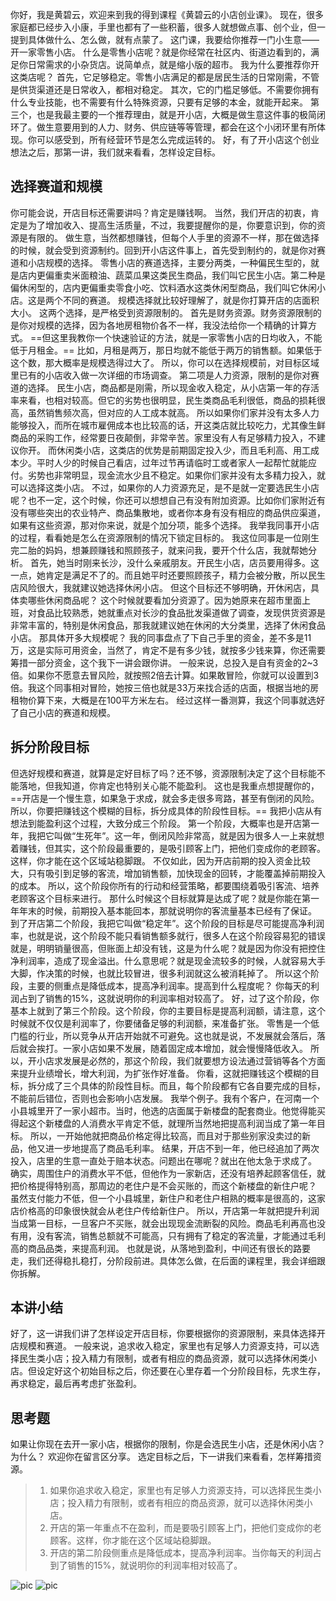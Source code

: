 你好，我是黄碧云，欢迎来到我的得到课程《黄碧云的小店创业课》。
现在，很多家庭都已经步入小康，手里也都有了一些积蓄，很多人就想做点事、创个业，但一提到具体做什么、怎么做，就有点蒙了。
这门课，我要给你推荐一门小生意——开一家零售小店。
什么是零售小店呢？就是你经常在社区内、街道边看到的，满足你日常需求的小杂货店。说简单点，就是缩小版的超市。
我为什么要推荐你开这类店呢？
首先，它足够稳定。零售小店满足的都是居民生活的日常刚需，不管是供货渠道还是日常收入，都相对稳定。
其次，它的门槛足够低。不需要你拥有什么专业技能，也不需要有什么特殊资源，只要有足够的本金，就能开起来。
第三个，也是我最主要的一个推荐理由，就是开小店，大概是做生意这件事的极简闭环了。做生意要用到的人力、财务、供应链等等管理，都会在这个小闭环里有所体现。你可以感受到，所有经营环节是怎么完成运转的。
好，有了开小店这个创业想法之后，那第一讲，我们就来看看，怎样设定目标。
## 选择赛道和规模
你可能会说，开店目标还需要讲吗？肯定是赚钱啊。
当然，我们开店的初衷，肯定是为了增加收入、提高生活质量，不过，我要提醒你的是，你要意识到，你的资源是有限的。
做生意，当然都想赚钱，但每个人手里的资源不一样，那在做选择的时候，就会受到资源制约。回到开小店这件事上，首先受到制约的，就是你对赛道和小店规模的选择。
零售小店的赛道选择，主要分两类，一种偏民生型的，就是店内更偏重卖米面粮油、蔬菜瓜果这类民生商品，我们叫它民生小店。第二种是偏休闲型的，店内更偏重卖零食小吃、饮料酒水这类休闲型商品，我们叫它休闲小店。这是两个不同的赛道。
规模选择就比较好理解了，就是你打算开店的店面积大小。
这两个选择，是严格受到资源限制的。
首先是财务资源。财务资源限制的是你对规模的选择，因为各地房租物价各不一样，我没法给你一个精确的计算方式。 ==但这里我教你一个快速验证的方法，就是一家零售小店的日均收入，不能低于月租金。== 
比如，月租是两万，那日均就不能低于两万的销售额。如果低于这个数，那大概率是规模选得过大了。
所以，你可以在选择规模前，对目标区域里已有的小店收入做一次详细的市场调查。
第二项是人力资源，限制的是你对赛道的选择。
民生小店，商品都是刚需，所以现金收入稳定，从小店第一年的存活率来看，也相对较高。但它的劣势也很明显，民生类商品毛利很低，商品的损耗很高，虽然销售频次高，但对应的人工成本就高。
所以如果你们家并没有太多人力能够投入，而所在城市雇佣成本也比较高的话，开这类店就比较吃力，尤其像生鲜商品的采购工作，经常要日夜颠倒，非常辛苦。家里没有人有足够精力投入，不建议你开。
而休闲类小店，这类店的优势是前期固定投入少，而且毛利高、用工成本少。平时人少的时候自己看店，过年过节再请临时工或者家人一起帮忙就能应付。劣势也非常明显，现金流水少且不稳定。如果你们家并没有太多精力投入，就可以选择这类小店。
不过，如果你的人力资源充足，是不是就一定要选民生小店呢？也不一定，这个时候，你还可以想想自己有没有附加资源。比如你们家附近有没有哪些突出的农业特产、商品集散地，或者你本身有没有相应的商品供应渠道，如果有这些资源，那对你来说，就是个加分项，能多个选择。
我举我同事开小店的过程，看看她是怎么在资源限制的情况下锁定目标的。
我这位同事是一位刚生完二胎的妈妈，想兼顾赚钱和照顾孩子，就来问我，要开个什么店，我就帮她分析。
首先，她当时刚来长沙，没什么亲戚朋友。开民生小店，店员要用得多。这一点，她肯定是满足不了的。而且她平时还要照顾孩子，精力会被分散，所以民生店风险很大，我就建议她选择休闲小店。
但这个目标还不够明确，开休闲店，具体卖哪些休闲商品呢？
这个时候就要看加分资源了。因为她原来在超市里面上班，对食品比较熟悉，她就重点对长沙的食品批发渠道做了调查，发现供货资源是非常丰富的，特别是休闲食品，那我就建议她在休闲的大分类里，选择了休闲食品小店。
那具体开多大规模呢？
我的同事盘点了下自己手里的资金，差不多是11万，这是实际可用资金，当然了，肯定不是有多少钱，就按多少钱来算，你还需要筹措一部分资金，这个我下一讲会跟你讲。
一般来说，总投入是自有资金的2~3倍。如果你不愿意去冒风险，就按照2倍去计算。如果敢冒险，你就可以设置到3倍。我这个同事相对冒险，她按三倍也就是33万来找合适的店面，根据当地的房租物价算下来，大概是在100平方米左右。
经过这样一番测算，我这个同事就选好了自己小店的赛道和规模。
## 拆分阶段目标
但选好规模和赛道，就算是定好目标了吗？还不够，资源限制决定了这个目标能不能落地，但我知道，你肯定也特别关心能不能盈利。
这也是我重点想提醒你的， ==开店是一个慢生意，如果急于求成，就会多走很多弯路，甚至有倒闭的风险。所以，你要把赚钱这个模糊的目标，拆分成具体的阶段性目标。== 
我把小店从有想法到能盈利这个过程，大致分成三个阶段。
第一个阶段，大概率也是开店第一年，我把它叫做“生死年”。这一年，倒闭风险非常高，就是因为很多人一上来就想着赚钱，但其实，这个阶段最重要的，是吸引顾客上门，把他们变成你的老顾客。这样，你才能在这个区域站稳脚跟。
不仅如此，因为开店前期的投入资金比较大，只有吸引到足够的客流，增加销售额，加快现金的回转，才能覆盖掉前期投入的成本。
所以，这个阶段你所有的行动和经营策略，都要围绕着吸引客流、培养老顾客这个目标来进行。
那什么时候这个目标就算是达成了呢？就是你能在第一年年末的时候，前期投入基本能回本，那就说明你的客流量基本已经有了保证。
到了开店第二个阶段，我把它叫做“稳定年”。这个阶段的目标是尽可能提高净利润率，也就是说，这个阶段不能只看销售额多就行，很多人在这个阶段容易犯的错误就是，明明销量很高，但账面上却没有钱，这是为什么呢？就是因为你没有把控住净利润率，造成了现金溢出。什么意思呢？就是现金流较多的时候，人就容易大手大脚，作决策的时候，也就比较冒进，很多利润就这么被消耗掉了。
所以这个阶段，主要的侧重点是降低成本，提高净利润率。提高到什么程度呢？ 
你每天的利润占到了销售的15%，这就说明你的利润率相对较高了。
好，过了这个阶段，你基本上就到了第三个阶段。这个阶段，你的主要目标是提高利润额，请注意，这个时候就不仅仅是利润率了，你要储备足够的利润额，来准备扩张。
零售是一个低门槛的行业，所以竞争从开店开始就不可避免。这也就是说，不发展就会落后，落后就会挨打。一家小店如果不发展，随着固定成本增加，就会慢慢降低收入。
所以，开小店求发展是必然的，那这个阶段，我们就要想方设法通过营销等各个方面来提升业绩增长，增大利润，为扩张作好准备。
你看，这就把赚钱这个模糊的目标，拆分成了三个具体的阶段性目标。而且，每个阶段都有它各自要完成的目标，不能前后错位，否则也会影响小店发展。
我举个例子。我有个客户，在河南一个小县城里开了一家小超市。当时，他选的店面属于新楼盘的配套商业。他觉得能买得起这个新楼盘的人消费水平肯定不低，就理所当然地把提高利润当成了第一年目标。
所以，一开始他就把商品价格定得比较高，而且对于那些别家没卖过的新品，他又进一步地提高了商品毛利率。
结果，开店不到一年，他已经追加了两次投入，店里的生意一直处于赔本状态。问题出在哪呢？就出在他太急于求成了。
确实，周围住户的消费水平不低，但他作为一家新店，还没有培养起顾客信任，就把价格提得特别高，那周边的老住户是不会买账的，而这个新楼盘的新住户呢？
虽然支付能力不低，但一个小县城里，新住户和老住户相熟的概率是很高的，这家店价格高的印象很快就会从老住户传给新住户。
所以，开店第一年就把提升利润当成第一目标，一旦客户不买账，就会出现现金流断裂的风险。商品毛利再高也没有用，没有客流，销售总额就不可能高，只有拥有了稳定的客流量，才能通过毛利高的商品品类，来提高利润。
也就是说，从落地到盈利，中间还有很长的路要走，我们还得稳扎稳打，分阶段前进。具体怎么做，在后面的课程里，我会详细跟你拆解。
## 本讲小结
好了，这一讲我们讲了怎样设定开店目标，你要根据你的资源限制，来具体选择开店规模和赛道。
一般来说，追求收入稳定，家里也有足够人力资源支持，可以选择民生类小店；投入精力有限制，或者有相应的商品资源，就可以选择休闲类小店。但设定好这个初始目标之后，你还要在心里存着一个分阶段目标，先求生存，再求稳定，最后再考虑扩张盈利。
## 思考题
如果让你现在去开一家小店，根据你的限制，你是会选民生小店，还是休闲小店？为什么？
欢迎你在留言区分享。
选定目标之后，下一讲我们来看看，怎样筹措资源。
> 1. 如果你追求收入稳定，家里也有足够人力资源支持，可以选择民生类小店；投入精力有限制，或者有相应的商品资源，就可以选择休闲类小店。
> 2. 开店的第一年重点不在盈利，而是要吸引顾客上门，把他们变成你的老顾客。这样，你才能在这个区域站稳脚跟。
> 3. 开店的第二阶段侧重点是降低成本，提高净利润率。当你每天的利润占到了销售的15%，就说明你的利润率相对较高了。

![pic](https://piccdn3.umiwi.com/img/202006/26/202006261601437966361751.jpg)
![pic](https://piccdn3.umiwi.com/img/202006/08/202006082248081493948977.jpg)
